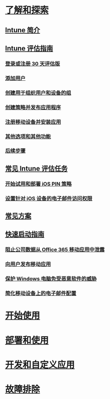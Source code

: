 # [了解和探索](introduction-to-microsoft-intune.md)
## [Intune 简介](introduction-to-microsoft-intune.md)
## [Intune 评估指南](get-started-with-a-30-day-trial-of-microsoft-intune.md)
### [登录或注册 30 天评估版](get-started-with-a-30-day-trial-of-microsoft-intune-step-1.md)
### [添加用户](get-started-with-a-30-day-trial-of-microsoft-intune-step-2.md)
### [创建用于组织用户和设备的组](get-started-with-a-30-day-trial-of-microsoft-intune-step-3.md)
### [创建策略并发布应用程序](get-started-with-a-30-day-trial-of-microsoft-intune-step-4.md)
### [注册移动设备并安装应用](get-started-with-a-30-day-trial-of-microsoft-intune-step-5.md)
### [其他选项和其他功能](get-started-with-a-30-day-trial-of-microsoft-intune-step-6.md)
### [后续步骤](get-started-with-a-30-day-trial-of-microsoft-intune-step-7.md)
## [常见 Intune 评估任务](common-microsoft-intune-evaluation-tasks.md)
### [开始试用和部署 iOS PIN 策略](start-a-microsoft-intune-trial-and-deploy-ios-pin-policy.md)
### [设置针对 iOS 设备的电子邮件访问权限](set-up-email-access-for-ios-devices-using-microsoft-intune.md)
## [常见方案](common-ways-to-use-intune.md)
## [快速启动指南](prevent-company-data-leaks-from-Office-365-mobile-apps.md)
### [阻止公司数据从 Office 365 移动应用中泄露](prevent-company-data-leaks-from-Office-365-mobile-apps.md)
### [向用户发布移动应用](publish-mobile-apps-to-users.md)
### [保护 Windows 电脑免受恶意软件的威胁](protect-pcs-against-malware-threats.md)
### [简化移动设备上的电子邮件配置](simplify-email-configuration-on-mobile-devices.md)

# [开始使用](/intune/get-started/what-to-know-before-you-start-microsoft-intune)
<!-- # [Plan and Design](/intune/plan-design/ways-to-do-enterprise-mobility) -->
# [部署和使用](/intune/deploy-use/overview-of-device-and-app-lifecycles-in-microsoft-intune)
# [开发和自定义应用](/intune/develop/intune-app-sdk)
# [故障排除](/intune/troubleshoot/general-troubleshooting-tips-for-microsoft-intune)


<!--HONumber=Jul16_HO4-->


